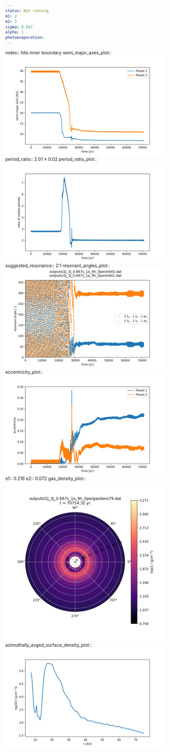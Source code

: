 ```yaml
---
status: Not running
m1: 2
m2: 3
sigma: 0.667
alpha: 1
photoevaporation: 
---
```


notes:: hits inner boundary
semi_major_axes_plot:: ![semi_major_axes_2j_3j_0.667s_1a_9h_0pe.png](plots/semi_major_axes/semi_major_axes_2j_3j_0.667s_1a_9h_0pe.png)
period_ratio:: 2.01 ± 0.02
period_ratio_plot:: ![period_ratio_2j_3j_0.667s_1a_9h_0pe.png](plots/period_ratio/period_ratio_2j_3j_0.667s_1a_9h_0pe.png)
suggested_resonance:: 2:1
resonant_angles_plot:: ![resonant_angles_2j_3j_0.667s_1a_9h_0pe.png](plots/resonant_angles/resonant_angles_2j_3j_0.667s_1a_9h_0pe.png)
eccentricity_plot:: ![eccentricity_2j_3j_0.667s_1a_9h_0pe.png](plots/eccentricity/eccentricity_2j_3j_0.667s_1a_9h_0pe.png)
e1:: 0.216
e2:: 0.072
gas_density_plot:: ![gas_density_2j_3j_0.667s_1a_9h_0pe.png](plots/gas_density/gas_density_2j_3j_0.667s_1a_9h_0pe.png)
azimuthally_avged_surface_density_plot:: ![azimuthally_avged_surface_density_2j_3j_0.667s_1a_9h_0pe.png](plots/azimuthally_avged_surface_density/azimuthally_avged_surface_density_2j_3j_0.667s_1a_9h_0pe.png)

